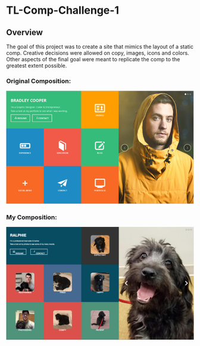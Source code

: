 # TL-Comp-Challenge-1

## Overview
The goal of this project was to create a site that mimics the layout of a static comp. Creative decisions were allowed on copy, images, icons and colors. Other aspects of the final goal were meant to replicate the comp to the greatest extent possible. 

### Original Composition:

![Original Composition](images/compLayout.png?raw=true)

### My Composition:

![My Composition](images/myLayout.png?raw=true)